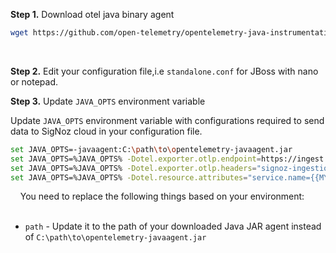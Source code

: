  
**Step 1.** Download otel java binary agent

```bash
wget https://github.com/open-telemetry/opentelemetry-java-instrumentation/releases/latest/download/opentelemetry-javaagent.jar
```
&nbsp;

**Step 2.** Edit your configuration file,i.e `standalone.conf` for JBoss with nano or notepad.
&nbsp;
&nbsp;
    
**Step 3.** Update `JAVA_OPTS` environment variable

Update `JAVA_OPTS` environment variable with configurations required to send data to SigNoz cloud in your configuration file.

```bash
set JAVA_OPTS=-javaagent:C:\path\to\opentelemetry-javaagent.jar
set JAVA_OPTS=%JAVA_OPTS% -Dotel.exporter.otlp.endpoint=https://ingest.{{REGION}}.signoz.cloud:443
set JAVA_OPTS=%JAVA_OPTS% -Dotel.exporter.otlp.headers="signoz-ingestion-key={{SIGNOZ_INGESTION_KEY}}"
set JAVA_OPTS=%JAVA_OPTS% -Dotel.resource.attributes="service.name={{MYAPP}}"
```
&nbsp;
&nbsp;
You need to replace the following things based on your environment:<br></br>

- `path` - Update it to the path of your downloaded Java JAR agent instead of `C:\path\to\opentelemetry-javaagent.jar`<br></br>
